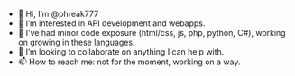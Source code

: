 - 👋 Hi, I’m @phreak777
- 👀 I’m interested in API development and webapps.
- 🌱 I've had minor code exposure (html/css, js, php, python, C#), working on growing in these languages.
- 💞️ I’m looking to collaborate on anything I can help with.
- 📫 How to reach me: not for the moment, working on a way.

<!---
phreak777/phreak777 is a ✨ special ✨ repository because its `README.md` (this file) appears on your GitHub profile.
You can click the Preview link to take a look at your changes.
--->
